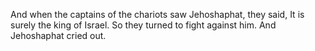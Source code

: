 And when the captains of the chariots saw Jehoshaphat, they said, It is surely the king of Israel. So they turned to fight against him. And Jehoshaphat cried out.
